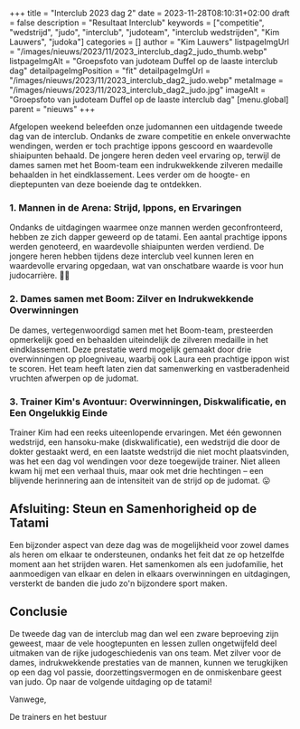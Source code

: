 +++
title = "Interclub 2023 dag 2"
date = 2023-11-28T08:10:31+02:00
draft = false
description = "Resultaat Interclub"
keywords = ["competitie", "wedstrijd", "judo", "interclub", "judoteam", "interclub wedstrijden", "Kim Lauwers", "judoka"]
categories = []
author = "Kim Lauwers"
listpageImgUrl = "/images/nieuws/2023/11/2023_interclub_dag2_judo_thumb.webp"
listpageImgAlt = "Groepsfoto van judoteam Duffel op de laaste interclub dag"
detailpageImgPosition = "fit"
detailpageImgUrl = "/images/nieuws/2023/11/2023_interclub_dag2_judo.webp"
metaImage = "/images/nieuws/2023/11/2023_interclub_dag2_judo.jpg"
imageAlt = "Groepsfoto van judoteam Duffel op de laaste interclub dag"
[menu.global]
parent = "nieuws"
+++

Afgelopen weekend beleefden onze judomannen een uitdagende tweede dag van de interclub. Ondanks de zware competitie en enkele onverwachte wendingen, werden er toch prachtige ippons gescoord en waardevolle shiaipunten behaald. De jongere heren deden veel ervaring op, terwijl de dames samen met het Boom-team een indrukwekkende zilveren medaille behaalden in het eindklassement. 
Lees verder om de hoogte- en dieptepunten van deze boeiende dag te ontdekken.

### 1. Mannen in de Arena: Strijd, Ippons, en Ervaringen

Ondanks de uitdagingen waarmee onze mannen werden geconfronteerd, hebben ze zich dapper geweerd op de tatami. 
Een aantal prachtige ippons werden genoteerd, en waardevolle shiaipunten werden verdiend. 
De jongere heren hebben tijdens deze interclub veel kunnen leren en waardevolle ervaring opgedaan, wat van onschatbare waarde is voor hun judocarrière. 💪🏻

### 2. Dames samen met Boom: Zilver en Indrukwekkende Overwinningen

De dames, vertegenwoordigd samen met het Boom-team, presteerden opmerkelijk goed en behaalden uiteindelijk de zilveren medaille in het eindklassement. 
Deze prestatie werd mogelijk gemaakt door drie overwinningen op ploegniveau, waarbij ook Laura een prachtige ippon wist te scoren. 
Het team heeft laten zien dat samenwerking en vastberadenheid vruchten afwerpen op de judomat.

### 3. Trainer Kim's Avontuur: Overwinningen, Diskwalificatie, en Een Ongelukkig Einde

Trainer Kim had een reeks uiteenlopende ervaringen. Met één gewonnen wedstrijd, een hansoku-make (diskwalificatie), een wedstrijd die door de dokter gestaakt werd, en een laatste wedstrijd die niet mocht plaatsvinden, was het een dag vol wendingen voor deze toegewijde trainer. Niet alleen kwam hij met een verhaal thuis, maar ook met drie hechtingen – een blijvende herinnering aan de intensiteit van de strijd op de judomat. 😛

## Afsluiting: Steun en Samenhorigheid op de Tatami

Een bijzonder aspect van deze dag was de mogelijkheid voor zowel dames als heren om elkaar te ondersteunen, ondanks het feit dat ze op hetzelfde moment aan het strijden waren. Het samenkomen als een judofamilie, het aanmoedigen van elkaar en delen in elkaars overwinningen en uitdagingen, versterkt de banden die judo zo'n bijzondere sport maken.

## Conclusie

De tweede dag van de interclub mag dan wel een zware beproeving zijn geweest, maar de vele hoogtepunten en lessen zullen ongetwijfeld deel uitmaken van de rijke judogeschiedenis van ons team. Met zilver voor de dames, indrukwekkende prestaties van de mannen, kunnen we terugkijken op een dag vol passie, doorzettingsvermogen en de onmiskenbare geest van judo. Op naar de volgende uitdaging op de tatami!

Vanwege,

De trainers en het bestuur